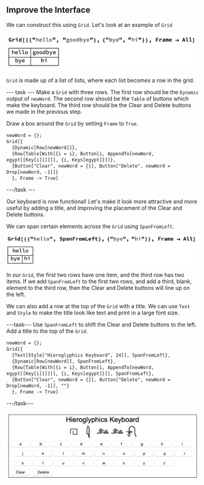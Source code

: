 ## Improve the Interface

We can construct this using `Grid`.
Let's look at an example of `Grid`

![Grid](images/Grid.png)

`Grid` is made up of a list of lists, where each list becomes a row in the grid.

--- task ---
Make a `Grid` with three rows. The first row should be the `Dynamic` output of `newWord`. The second row should be the `Table` of buttons which make the keyboard. The third row should be the Clear and Delete buttons we made in the previous step.

Draw a box around the `Grid` by setting `Frame` to `True`.

```
newWord = {};
Grid[{
  {Dynamic[Row[newWord]]},
  {Row[Table[With[{i = i}, Button[i, AppendTo[newWord, egypt[[Key[i]]]]]], {i, Keys[egypt]}]]},
  {Button["Clear", newWord = {}], Button["Delete", newWord = Drop[newWord, -1]]}
  }, Frame -> True]

```
---/task ---

Our keyboard is now functional! Let's make it look more attractive and more useful by adding a title, and improving the placement of the Clear and Delete buttons.

We can span certain elements across the `Grid` using `SpanFromLeft`.

![Grid Span](images/GridSpan.png)

In our `Grid`, the first two rows have one item, and the third row has two items. If we add `SpanFromLeft` to the first two rows, and add a third, blank, element to the third row, then the Clear and Delete buttons will line up on the left.

We can also add a row at the top of the `Grid` with a title. We can use `Text` and `Style` to make the title look like text and print in a large font size.

---task---
Use `SpanFromLeft` to shift the Clear and Delete buttons to the left.
Add a title to the top of the `Grid`.

```
newWord = {};
Grid[{
  {Text[Style["Hieroglyphics Keyboard", 24]], SpanFromLeft},
  {Dynamic[Row[newWord]], SpanFromLeft},
  {Row[Table[With[{i = i}, Button[i, AppendTo[newWord, egypt[[Key[i]]]]]], {i, Keys[egypt]}]], SpanFromLeft},
  {Button["Clear", newWord = {}], Button["Delete", newWord = Drop[newWord, -1]], ""}
  }, Frame -> True]
```
---/task---

![Complete project](images/Complete.png)